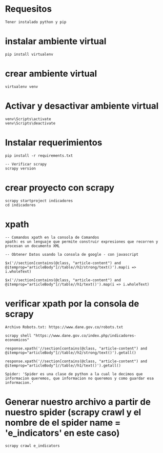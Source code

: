 # Requesitos
    Tener instalado python y pip

# instalar ambiente virtual
    pip install virtualenv

# crear ambiente virtual
    virtualenv venv

# Activar y desactivar ambiente virtual
    venv\Scripts\activate
    venv\Scripts\deactivate

# Instalar requerimientos
    pip install -r requirements.txt

    -- Verificar scrapy
    scrapy version

# crear proyecto con scrapy
    scrapy startproject indicadores
    cd indicadores


# xpath
    -- Comandos xpath en la consola de Comandos
    xpath: es un lenguaje que permite construir expresiones que recorren y procesan un documento XML

    -- Obtener Datos usando la consola de google - con javascript

    $x('//section[contains(@class, "article-content") and @itemprop="articleBody"]//table//h2/strong/text()').map(i => i.wholeText)

    $x('//section[contains(@class, "article-content") and @itemprop="articleBody"]//table//h1/text()').map(i => i.wholeText)

# verificar xpath por la consola de scrapy
    Archivo Robots.txt: https://www.dane.gov.co/robots.txt

    scrapy shell "https://www.dane.gov.co/index.php/indicadores-economicos"

    response.xpath('//section[contains(@class, "article-content") and @itemprop="articleBody"]//table//h2/strong/text()').getall()

    response.xpath('//section[contains(@class, "article-content") and @itemprop="articleBody"]//table//h1/text()').getall()

    Spider: 'Spider es una clase de python a la cual le decimos que informacion queremos, que informacion no queremos y como guardar esa informacion.'

# Generar nuestro archivo a partir de nuestro spider (scrapy crawl y el nombre de el spider name = 'e_indicators' en este caso)
    scrapy crawl e_indicators